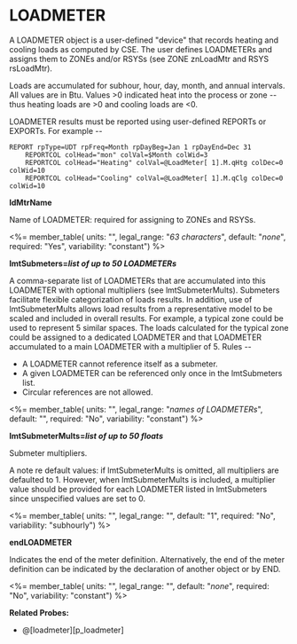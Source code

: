 # LOADMETER

A LOADMETER object is a user-defined "device" that records heating and cooling loads as computed by CSE. The user defines LOADMETERs and assigns them to ZONEs and/or RSYSs (see ZONE znLoadMtr and RSYS rsLoadMtr).

Loads are accumulated for subhour, hour, day, month, and annual intervals.  All values are in Btu.  Values >0 indicated heat into the process or zone -- thus heating loads are >0 and cooling loads are <0.

LOADMETER results must be reported using user-defined REPORTs or EXPORTs.  For example --

    REPORT rpType=UDT rpFreq=Month rpDayBeg=Jan 1 rpDayEnd=Dec 31
        REPORTCOL colHead="mon" colVal=$Month colWid=3
        REPORTCOL colHead="Heating" colVal=@LoadMeter[ 1].M.qHtg colDec=0 colWid=10
        REPORTCOL colHead="Cooling" colVal=@LoadMeter[ 1].M.qClg colDec=0 colWid=10


**ldMtrName**

Name of LOADMETER: required for assigning to ZONEs and RSYSs.

<%= member_table(
  units: "",
  legal_range: "*63 characters*",
  default: "*none*",
  required: "Yes",
  variability: "constant") %>

**lmtSubmeters=*list of up to 50 LOADMETERs***

A comma-separate list of LOADMETERs that are accumulated into this LOADMETER with optional multipliers (see lmtSubmeterMults).  Submeters facilitate flexible categorization of loads results.  In addition, use of lmtSubmeterMults allows load results from a representative model to be scaled and included in overall results.  For example, a typical zone could be used to represent 5 similar spaces.  The loads calculated for the typical zone could be assigned to a dedicated LOADMETER and that LOADMETER accumulated to a main LOADMETER with a multiplier of 5.  Rules --

-  A LOADMETER cannot reference itself as a submeter.
-  A given LOADMETER can be referenced only once in the lmtSubmeters list.
-  Circular references are not allowed.

<%= member_table(
  units: "",
  legal_range: "*names of LOADMETERs*",
  default: "",
  required: "No",
  variability: "constant") %>

**lmtSubmeterMults=*list of up to 50 floats***

Submeter multipliers.

A note re default values: if lmtSubmeterMults is omitted, all multipliers are defaulted to 1.  However, when lmtSubmeterMults is included, a multiplier value should be provided for each LOADMETER listed in lmtSubmeters since unspecified values are set to 0.

<%= member_table(
  units: "",
  legal_range: "",
  default: "1",
  required: "No",
  variability: "subhourly") %>


**endLOADMETER**

Indicates the end of the meter definition. Alternatively, the end of the meter definition can be indicated by the declaration of another object or by END.

<%= member_table(
  units: "",
  legal_range: "",
  default: "*none*",
  required: "No",
  variability: "constant") %>

**Related Probes:**

- @[loadmeter][p_loadmeter]
